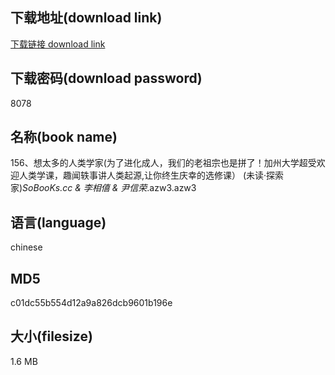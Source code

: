 ## 下载地址(download link)
[下载链接 download link](https://voluble-croquembouche-d321dc.netlify.app/?s=156%E3%80%81%E6%83%B3%E5%A4%AA%E5%A4%9A%E7%9A%84%E4%BA%BA%E7%B1%BB%E5%AD%A6%E5%AE%B6%28%E4%B8%BA%E4%BA%86%E8%BF%9B%E5%8C%96%E6%88%90%E4%BA%BA%EF%BC%8C%E6%88%91%E4%BB%AC%E7%9A%84%E8%80%81%E7%A5%96%E5%AE%97%E4%B9%9F%E6%98%AF%E6%8B%BC%E4%BA%86%EF%BC%81%E5%8A%A0%E5%B7%9E%E5%A4%A7%E5%AD%A6%E8%B6%85%E5%8F%97%E6%AC%A2%E8%BF%8E%E4%BA%BA%E7%B1%BB%E5%AD%A6%E8%AF%BE%EF%BC%8C%E8%B6%A3%E9%97%BB%E8%BD%B6%E4%BA%8B%E8%AE%B2%E4%BA%BA%E7%B1%BB%E8%B5%B7%E6%BA%90%2C%E8%AE%A9%E4%BD%A0%E7%BB%88%E7%94%9F%E5%BA%86%E5%B9%B8%E7%9A%84%E9%80%89%E4%BF%AE%E8%AF%BE%EF%BC%89+%28%E6%9C%AA%E8%AF%BB%C2%B7%E6%8E%A2%E7%B4%A2%E5%AE%B6%29_SoBooKs.cc+%26+%E6%9D%8E%E7%9B%B8%E5%83%96+%26+%E5%B0%B9%E4%BF%A1%E8%8D%A3_.azw3)

## 下载密码(download password)
8078

## 名称(book name)
156、想太多的人类学家(为了进化成人，我们的老祖宗也是拼了！加州大学超受欢迎人类学课，趣闻轶事讲人类起源,让你终生庆幸的选修课） (未读·探索家)_SoBooKs.cc & 李相僖 & 尹信荣_.azw3.azw3

## 语言(language)
chinese

## MD5
c01dc55b554d12a9a826dcb9601b196e

## 大小(filesize)
1.6 MB
